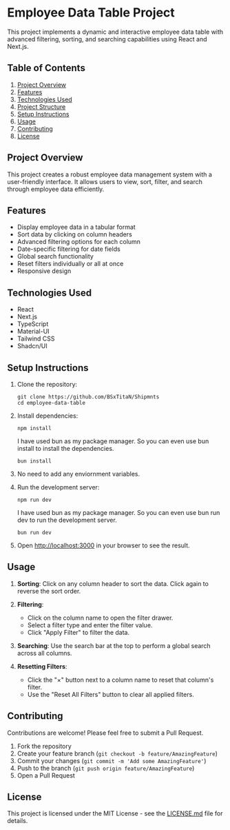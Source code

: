 # Employee Data Table Project

This project implements a dynamic and interactive employee data table with advanced filtering, sorting, and searching capabilities using React and Next.js.

## Table of Contents

1. [Project Overview](#project-overview)
2. [Features](#features)
3. [Technologies Used](#technologies-used)
4. [Project Structure](#project-structure)
5. [Setup Instructions](#setup-instructions)
6. [Usage](#usage)
7. [Contributing](#contributing)
8. [License](#license)

## Project Overview

This project creates a robust employee data management system with a user-friendly interface. It allows users to view, sort, filter, and search through employee data efficiently.

## Features

- Display employee data in a tabular format
- Sort data by clicking on column headers
- Advanced filtering options for each column
- Date-specific filtering for date fields
- Global search functionality
- Reset filters individually or all at once
- Responsive design

## Technologies Used

- React
- Next.js
- TypeScript
- Material-UI
- Tailwind CSS
- Shadcn/UI


## Setup Instructions

1. Clone the repository:
   ```
   git clone https://github.com/BSxTitaN/Shipmnts
   cd employee-data-table
   ```

2. Install dependencies:
   ```
   npm install
   ```
   I have used bun as my package manager. So you can even use bun install to install the dependencies.
   ```
   bun install
   ```

3. No need to add any enviornment variables.

4. Run the development server:
   ```
   npm run dev
   ```
   I have used bun as my package manager. So you can even use bun run dev to run the development server.
   ```
   bun run dev
   ```

5. Open [http://localhost:3000](http://localhost:3000) in your browser to see the result.

## Usage

1. **Sorting**: Click on any column header to sort the data. Click again to reverse the sort order.

2. **Filtering**: 
   - Click on the column name to open the filter drawer.
   - Select a filter type and enter the filter value.
   - Click "Apply Filter" to filter the data.

3. **Searching**: Use the search bar at the top to perform a global search across all columns.

4. **Resetting Filters**:
   - Click the "×" button next to a column name to reset that column's filter.
   - Use the "Reset All Filters" button to clear all applied filters.

## Contributing

Contributions are welcome! Please feel free to submit a Pull Request.

1. Fork the repository
2. Create your feature branch (`git checkout -b feature/AmazingFeature`)
3. Commit your changes (`git commit -m 'Add some AmazingFeature'`)
4. Push to the branch (`git push origin feature/AmazingFeature`)
5. Open a Pull Request

## License

This project is licensed under the MIT License - see the [LICENSE.md](LICENSE.md) file for details.